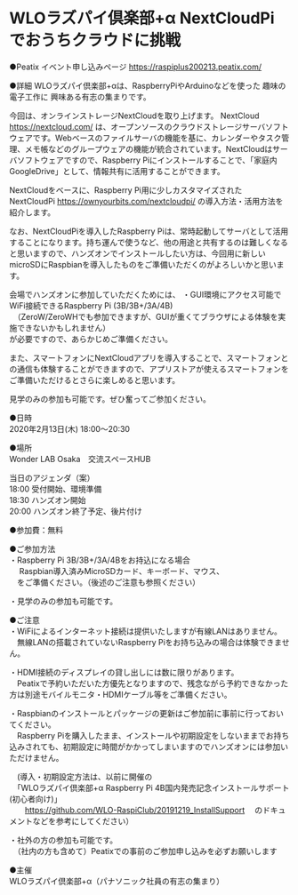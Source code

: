 # WLOラズパイ倶楽部+α NextCloudPiでおうちクラウドに挑戦

●Peatix イベント申し込みページ
https://raspiplus200213.peatix.com/

●詳細
WLOラズパイ倶楽部+αは、RaspberryPiやArduinoなどを使った 
趣味の電子工作に 興味ある有志の集まりです。

今回は、オンラインストレージNextCloudを取り上げます。
NextCloud https://nextcloud.com/ は、オープンソースのクラウドストレージサーバソフトウェアです。Webベースのファイルサーバの機能を基に、カレンダーやタスク管理、メモ帳などのグループウェアの機能が統合されています。NextCloudはサーバソフトウェアですので、Raspberry Piにインストールすることで、「家庭内GoogleDrive」として、情報共有に活用することができます。

NextCloudをベースに、Raspberry Pi用に少しカスタマイズされた
NextCloudPi https://ownyourbits.com/nextcloudpi/
の導入方法・活用方法を紹介します。

なお、NextCloudPiを導入したRaspberry Piは、常時起動してサーバとして活用することになります。持ち運んで使うなど、他の用途と共有するのは難しくなると思いますので、ハンズオンでインストールしたい方は、今回用に新しいmicroSDにRaspbianを導入したものをご準備いただくのがよろしいかと思います。

会場でハンズオンに参加していただくためには、
・GUI環境にアクセス可能でWiFi接続できるRaspberry Pi (3B/3B+/3A/4B)<br>
　（ZeroW/ZeroWHでも参加できますが、GUIが重くてブラウザによる体験を実施できないかもしれません）<br>
が必要ですので、あらかじめご準備ください。<br>

また、スマートフォンにNextCloudアプリを導入することで、スマートフォンとの通信も体験することができますので、アプリストアが使えるスマートフォンをご準備いただけるとさらに楽しめると思います。<br>

見学のみの参加も可能です。ぜひ奮ってご参加ください。<br>

●日時<br>
2020年2月13日(木) 18:00～20:30<br>

●場所<br>
Wonder LAB Osaka　交流スペースHUB<br>

当日のアジェンダ（案）　<br>
18:00 受付開始、環境準備<br>
18:30 ハンズオン開始<br>
20:00 ハンズオン終了予定、後片付け<br>

●参加費：無料<br>

●ご参加方法<br>
・Raspberry Pi 3B/3B+/3A/4Bをお持込になる場合<br>
　 Raspbian導入済みMicroSDカード、キーボード、マウス、<br>
　をご準備ください。（後述のご注意も参照ください）<br>

・見学のみの参加も可能です。<br>

●ご注意<br>
・WiFiによるインターネット接続は提供いたしますが有線LANはありません。<br>
　無線LANの搭載されていないRaspberry Piをお持ち込みの場合は体験できません。<br>

・HDMI接続のディスプレイの貸し出しには数に限りがあります。<br>
　Peatixで予約いただいた方優先となりますので、残念ながら予約できなかった方は別途モバイルモニタ・HDMIケーブル等をご準備ください。<br>

・Raspbianのインストールとパッケージの更新はご参加前に事前に行っておいてください。<br>
　Raspberry Piを購入したまま、インストールや初期設定をしないままでお持ち込みされても、初期設定に時間がかかってしまいますのでハンズオンには参加いただけません。

　(導入・初期設定方法は、以前に開催の<br>
 　「WLOラズパイ倶楽部+α Raspberry Pi 4B国内発売記念インストールサポート(初心者向け)」<br>
　　https://github.com/WLO-RaspiClub/20191219_InstallSupport
 　のドキュメントなどを参考にしてください）

・社外の方の参加も可能です。<br>
　（社内の方も含めて）Peatixでの事前のご参加申し込みを必ずお願いします<br>

●主催<br>
WLOラズパイ倶楽部+α（パナソニック社員の有志の集まり）<br>
